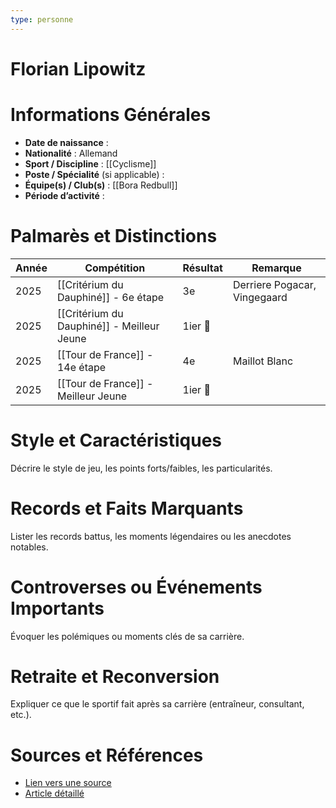 ```yaml
---
type: personne
---
```


# Florian Lipowitz

# Informations Générales
- **Date de naissance** :  
- **Nationalité** :  Allemand
- **Sport / Discipline** :  [[Cyclisme]]
- **Poste / Spécialité** (si applicable) :  
- **Équipe(s) / Club(s)** :  [[Bora Redbull]]
- **Période d’activité** :  

# Palmarès et Distinctions
| Année | Compétition                                | Résultat | Remarque                     |
| ----- | ------------------------------------------ | -------- | ---------------------------- |
| 2025  | [[Critérium du Dauphiné]] - 6e étape       | 3e       | Derriere Pogacar, Vingegaard |
| 2025  | [[Critérium du Dauphiné]] - Meilleur Jeune | 1ier 🥇  |                              |
| 2025  | [[Tour de France]] - 14e étape             | 4e       | Maillot Blanc                |
| 2025  | [[Tour de France]] - Meilleur Jeune        | 1ier 🥇  |                              |

# Style et Caractéristiques
Décrire le style de jeu, les points forts/faibles, les particularités.

# Records et Faits Marquants
Lister les records battus, les moments légendaires ou les anecdotes notables.

# Controverses ou Événements Importants
Évoquer les polémiques ou moments clés de sa carrière.

# Retraite et Reconversion
Expliquer ce que le sportif fait après sa carrière (entraîneur, consultant, etc.).

# Sources et Références
- [Lien vers une source](#)
- [Article détaillé](#)
